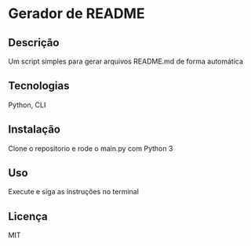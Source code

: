 # Gerador de README

## Descrição
Um script simples para gerar arquivos README.md de forma automática

## Tecnologias
Python, CLI

## Instalação
Clone o repositorio e rode o main.py com Python 3

## Uso
Execute e siga as instruções no terminal

## Licença
MIT
